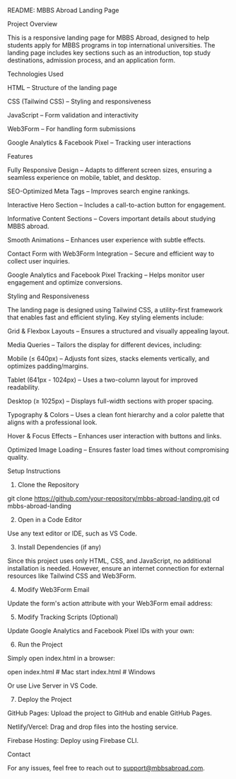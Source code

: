 README: MBBS Abroad Landing Page

Project Overview

This is a responsive landing page for MBBS Abroad, designed to help students apply for MBBS programs in top international universities. The landing page includes key sections such as an introduction, top study destinations, admission process, and an application form.

Technologies Used

HTML – Structure of the landing page

CSS (Tailwind CSS) – Styling and responsiveness

JavaScript – Form validation and interactivity

Web3Form – For handling form submissions

Google Analytics & Facebook Pixel – Tracking user interactions

Features

Fully Responsive Design – Adapts to different screen sizes, ensuring a seamless experience on mobile, tablet, and desktop.

SEO-Optimized Meta Tags – Improves search engine rankings.

Interactive Hero Section – Includes a call-to-action button for engagement.

Informative Content Sections – Covers important details about studying MBBS abroad.

Smooth Animations – Enhances user experience with subtle effects.

Contact Form with Web3Form Integration – Secure and efficient way to collect user inquiries.

Google Analytics and Facebook Pixel Tracking – Helps monitor user engagement and optimize conversions.

Styling and Responsiveness

The landing page is designed using Tailwind CSS, a utility-first framework that enables fast and efficient styling. Key styling elements include:

Grid & Flexbox Layouts – Ensures a structured and visually appealing layout.

Media Queries – Tailors the display for different devices, including:

Mobile (≤ 640px) – Adjusts font sizes, stacks elements vertically, and optimizes padding/margins.

Tablet (641px - 1024px) – Uses a two-column layout for improved readability.

Desktop (≥ 1025px) – Displays full-width sections with proper spacing.

Typography & Colors – Uses a clean font hierarchy and a color palette that aligns with a professional look.

Hover & Focus Effects – Enhances user interaction with buttons and links.

Optimized Image Loading – Ensures faster load times without compromising quality.

Setup Instructions

1. Clone the Repository

 git clone https://github.com/your-repository/mbbs-abroad-landing.git
 cd mbbs-abroad-landing

2. Open in a Code Editor

Use any text editor or IDE, such as VS Code.

3. Install Dependencies (if any)

Since this project uses only HTML, CSS, and JavaScript, no additional installation is needed. However, ensure an internet connection for external resources like Tailwind CSS and Web3Form.

4. Modify Web3Form Email

Update the form's action attribute with your Web3Form email address:

<form action="https://formsubmit.co/ajax/your-email@example.com" method="POST">

5. Modify Tracking Scripts (Optional)

Update Google Analytics and Facebook Pixel IDs with your own:

<script>
    gtag('config', 'YOUR-GOOGLE-ANALYTICS-ID');
</script>

<script>
    fbq('init', 'YOUR-FACEBOOK-PIXEL-ID');
</script>

6. Run the Project

Simply open index.html in a browser:

 open index.html  # Mac
 start index.html # Windows

Or use Live Server in VS Code.

7. Deploy the Project

GitHub Pages: Upload the project to GitHub and enable GitHub Pages.

Netlify/Vercel: Drag and drop files into the hosting service.

Firebase Hosting: Deploy using Firebase CLI.

Contact

For any issues, feel free to reach out to support@mbbsabroad.com.

